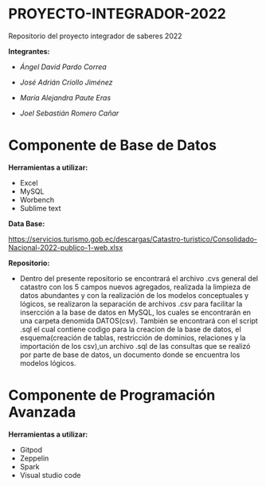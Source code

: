 # PROYECTO-INTEGRADOR-2022
Repositorio del proyecto integrador de saberes 2022

**Integrantes:**

- *Ángel David Pardo Correa* 

- *José Adrián Criollo Jiménez* 

- *María Alejandra Paute Eras* 

- *Joel Sebastián Romero Cañar* 

# Componente de Base de Datos

**Herramientas a utilizar:**

- Excel
- MySQL
- Worbench
- Sublime text

**Data Base:**

 https://servicios.turismo.gob.ec/descargas/Catastro-turistico/Consolidado-Nacional-2022-publico-1-web.xlsx
 
 **Repositorio:**
- Dentro del presente repositorio se encontrará el archivo .cvs general del catastro con los 5 campos nuevos agregados, realizada la limpieza de datos abundantes y con la realización de los modelos conceptuales y lógicos, se realizaron la separación de archivos .csv para facilitar la insercción a la base de datos en MySQL, los cuales se encontrarán en una carpeta denomida DATOS(csv). También se encontrará con el script .sql el cual contiene codigo para la creacion de la base de datos, el esquema(creación de tablas, restricción de dominios, relaciones y la importación de los csv),un archivo .sql de las consultas que se realizó por parte de base de datos, un documento donde se encuentra los modelos lógicos.

# Componente de Programación Avanzada

**Herramientas a utilizar:**

- Gitpod
- Zeppelin
- Spark
- Visual studio code

